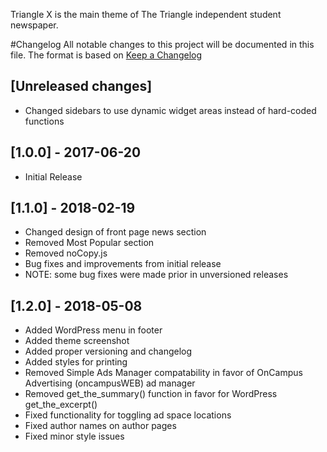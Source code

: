 Triangle X is the main theme of The Triangle independent student newspaper.

#Changelog
All notable changes to this project will be documented in this file.
The format is based on [Keep a Changelog](http://keepachangelog.com/)

## [Unreleased changes]
- Changed sidebars to use dynamic widget areas instead of hard-coded functions

## [1.0.0] - 2017-06-20
- Initial Release

## [1.1.0] - 2018-02-19
- Changed design of front page news section
- Removed Most Popular section
- Removed noCopy.js
- Bug fixes and improvements from initial release
- NOTE: some bug fixes were made prior in unversioned releases

## [1.2.0] - 2018-05-08
- Added WordPress menu in footer
- Added theme screenshot
- Added proper versioning and changelog
- Added styles for printing
- Removed Simple Ads Manager compatability in favor of OnCampus Advertising (oncampusWEB) ad manager
- Removed get_the_summary() function in favor for WordPress get_the_excerpt()
- Fixed functionality for toggling ad space locations
- Fixed author names on author pages
- Fixed minor style issues
